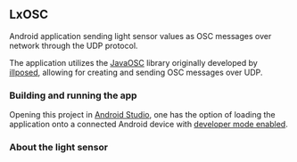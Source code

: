 ## LxOSC
Android application sending light sensor values as OSC messages over network through the UDP protocol.

The application utilizes the [JavaOSC](https://github.com/hoijui/JavaOSC) library originally developed by [illposed](http://www.illposed.com/), allowing for creating and sending OSC messages over UDP.

### Building and running the app

Opening this project in [Android Studio](https://developer.android.com/studio/index.html), one has the option of loading the application onto a connected Android device with [developer mode enabled](https://developer.android.com/studio/run/device.html).


### About the light sensor






